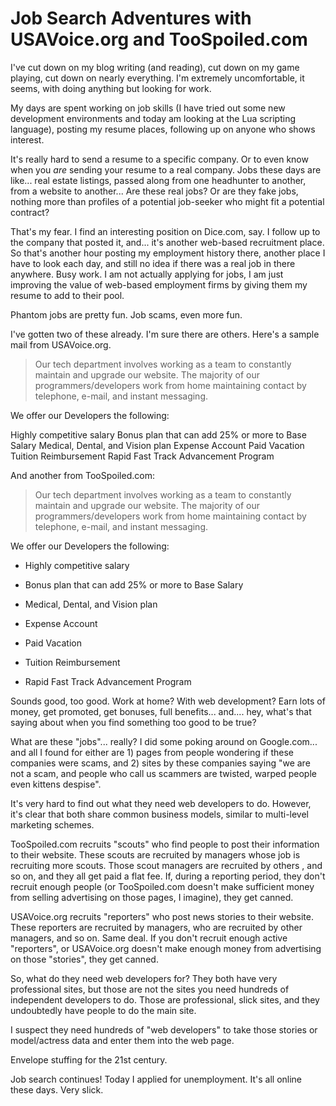 # Job Search Adventures with USAVoice.org and TooSpoiled.com

I've cut down on my blog writing (and reading), cut down on my game playing, cut down on nearly everything. I'm extremely uncomfortable, it seems, with doing anything but looking for work.

My days are spent working on job skills (I have tried out some new development environments and today am looking at the Lua scripting language), posting my resume places, following up on anyone who shows interest.


It's really hard to send a resume to a specific company. Or to even know when you *are* sending your resume to a real company. Jobs these days are like... real estate listings, passed along from one headhunter to another, from a website to another... Are these real jobs? Or are they fake jobs, nothing more than profiles of a potential job-seeker who might fit a potential contract?

That's my fear. I find an interesting position on Dice.com, say. I follow up to the company that posted it, and... it's another web-based recruitment place. So that's another hour posting my employment history there, another place I have to look each day, and still no idea if there was a real job in there anywhere. Busy work. I am not actually applying for jobs, I am just improving the value of web-based employment firms by giving them my resume to add to their pool.

Phantom jobs are pretty fun. Job scams, even more fun.

I've gotten two of these already. I'm sure there are others. Here's a sample mail from USAVoice.org.

> Our tech department involves working as a team to constantly maintain and upgrade our website. The majority of our programmers/developers work from home maintaining contact by telephone, e-mail, and instant messaging.

We offer our Developers the following:

Highly competitive salary
Bonus plan that can add 25% or more to Base Salary
Medical, Dental, and Vision plan
Expense Account
Paid Vacation
Tuition Reimbursement
Rapid Fast Track Advancement Program


And another from TooSpoiled.com:

> Our tech department involves working as a team to constantly maintain and upgrade our website. The majority of our programmers/developers work from home maintaining contact by telephone, e-mail, and instant messaging.

We offer our Developers the following:

 * Highly competitive salary
> 
 * Bonus plan that can add 25% or more to Base Salary
> 
 * Medical, Dental, and Vision plan
> 
 * Expense Account
> 
 * Paid Vacation
> 
 * Tuition Reimbursement
> 
 * Rapid Fast Track Advancement Program
> 

> 



Sounds good, too good. Work at home? With web development? Earn lots of money, get promoted, get bonuses, full benefits... and.... hey, what's that saying about when you find something too good to be true?

What are these "jobs"... really? I did some poking around on Google.com... and all I found for either are 1) pages from people wondering if these companies were scams, and 2) sites by these companies saying "we are not a scam, and people who call us scammers are twisted, warped people even kittens despise".

It's very hard to find out what they need web developers to do. However, it's clear that both share common business models, similar to multi-level marketing schemes.

TooSpoiled.com recruits "scouts" who find people to post their information to their website. These scouts are recruited by managers whose job is recruiting more scouts. Those scout managers are recruited by others , and so on, and they all get paid a flat fee. If, during a reporting period, they don't recruit enough people (or TooSpoiled.com doesn't make sufficient money from selling advertising on those pages, I imagine), they get canned.

USAVoice.org recruits "reporters" who post news stories to their website. These reporters are recruited by managers, who are recruited by other managers, and so on. Same deal. If you don't recruit enough active "reporters", or USAVoice.org doesn't make enough money from advertising on those "stories", they get canned.

So, what do they need web developers for? They both have very professional sites, but those are not the sites you need hundreds of independent developers to do. Those are professional, slick sites, and they undoubtedly have people to do the main site.

I suspect they need hundreds of "web developers" to take those stories or model/actress data and enter them into the web page.

Envelope stuffing for the 21st century.

Job search continues! Today I applied for unemployment. It's all online these days. Very slick.
